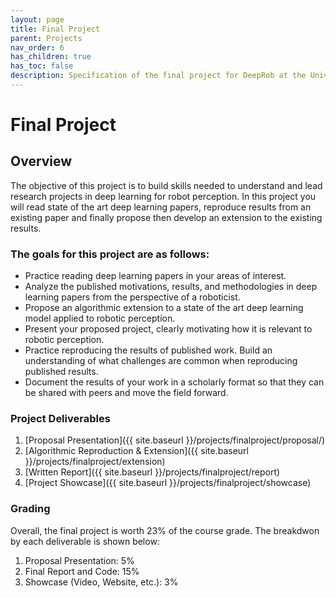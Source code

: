```yaml
---
layout: page
title: Final Project
parent: Projects
nav_order: 6
has_children: true
has_toc: false
description: Specification of the final project for DeepRob at the University of Michigan.
---
```




# Final Project

## Overview

The objective of this project is to build skills needed to understand and lead research projects in deep learning for robot perception. In this project you will read state of the art deep learning papers, reproduce results from an existing paper and finally propose then develop an extension to the existing results.

### The goals for this project are as follows:
 - Practice reading deep learning papers in your areas of interest.
 - Analyze the published motivations, results, and methodologies in deep learning papers from the perspective of a roboticist.
 - Propose an algorithmic extension to a state of the art deep learning model applied to robotic perception.
 - Present your proposed project, clearly motivating how it is relevant to robotic perception.
 - Practice reproducing the results of published work. Build an understanding of what challenges are common when reproducing published results.
 - Document the results of your work in a scholarly format so that they can be shared with peers and move the field forward.

### Project Deliverables

 1. [Proposal Presentation]({{ site.baseurl }}/projects/finalproject/proposal/)
 2. [Algorithmic Reproduction & Extension]({{ site.baseurl }}/projects/finalproject/extension)
 3. [Written Report]({{ site.baseurl }}/projects/finalproject/report)
 3. [Project Showcase]({{ site.baseurl }}/projects/finalproject/showcase)

 
### Grading

Overall, the final project is worth 23% of the course grade. The breakdwon by each deliverable is shown below:

   1. Proposal Presentation: 5%
   2. Final Report and Code: 15%
   3. Showcase (Video, Website, etc.): 3%




